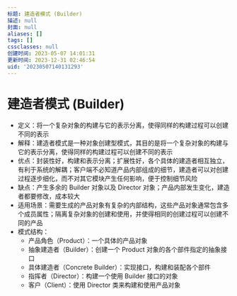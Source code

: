 ```yaml
---
标题: 建造者模式 (Builder)
描述: null
封面: null
aliases: []
tags: []
cssclasses: null
创建时间: 2023-05-07 14:01:31
更新时间: 2023-12-31 02:46:54
uid: '20230507140131293'
---
```


# 建造者模式 (Builder)

- 定义：将一个复杂对象的构建与它的表示分离，使得同样的构建过程可以创建不同的表示
- 解释：建造者模式是一种对象创建型模式，其目的是将一个复杂对象的构建与它的表示分离，使得同样的构建过程可以创建不同的表示
- 优点：封装性好，构建和表示分离；扩展性好，各个具体的建造者相互独立，有利于系统的解耦；客户端不必知道产品内部组成的细节，建造者可以对创建过程逐步细化，而不对其它模块产生任何影响，便于控制细节风险
- 缺点：产生多余的 Builder 对象以及 Director 对象；产品内部发生变化，建造者都要修改，成本较大
- 适用场景：需要生成的产品对象有复杂的内部结构，这些产品对象通常包含多个成员属性；隔离复杂对象的创建和使用，并使得相同的创建过程可以创建不同的产品
- 模式结构：
  - 产品角色（Product）：一个具体的产品对象
  - 抽象建造者（Builder）：创建一个 Product 对象的各个部件指定的抽象接口
  - 具体建造者（Concrete Builder）：实现接口，构建和装配各个部件
  - 指挥者（Director）：构建一个使用 Builder 接口的对象
  - 客户（Client）：使用 Director 类来构建和使用产品对象
